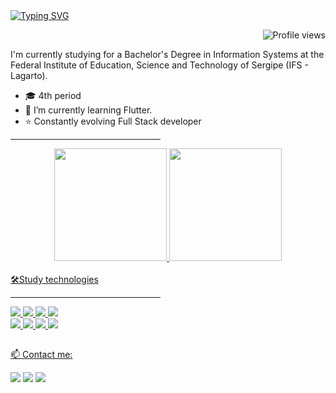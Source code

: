 <div>
<a href="https://git.io/typing-svg"><img src="https://readme-typing-svg.herokuapp.com?font=Fira+Code&size=30&duration=4000&pause=1000&color=D8BFD8&width=435&lines=Ol%C3%A1.;Bem-vindo+ao+meu+perfil!" alt="Typing SVG" /></a>
</div>

<p align="right"> <img src="https://komarev.com/ghpvc/?username=Radjavt&color=orange" alt="Profile views" /></p>

I'm currently studying for a Bachelor's Degree in Information Systems at the Federal Institute of Education, Science and Technology of Sergipe (IFS - Lagarto).

- 🎓 4th period
- 🌱 I’m currently learning Flutter.
- ⭐️ Constantly evolving  Full Stack developer
<hr width="240px">

<div align="center">
  <a href="https://github.com/Radjavt">
  <img height="180em" src="https://github-readme-stats.vercel.app/api?username=Radjavt&show_icons=true&theme=radical&include_all_commits=true&count_private=true"/>
  <img height="180em" src="https://github-readme-stats.vercel.app/api/top-langs/?username=Radjavt&layout=compact&langs_count=7&theme=radical"/> 
</div>
<br>
  🛠Study technologies   
<hr width="240px">  
<p align="left">
  <img src="https://skillicons.dev/icons?i=java" />
  <img src="https://skillicons.dev/icons?i=py" />
  <img src="https://skillicons.dev/icons?i=js" />
  <img src="https://skillicons.dev/icons?i=html" />
  <br>
  <img src="https://skillicons.dev/icons?i=css" />
  <img src="https://skillicons.dev/icons?i=spring" /> 
  <img src="https://skillicons.dev/icons?i=postgres" />
  <img src="https://skillicons.dev/icons?i=mysql" />
</p>

 ##
 
  📫 Contact me: 
  <div> 
  <a href="https://instagram.com/_radijavt?igshid=YmMyMTA2M2Y=" target="_blank"><img src="https://img.shields.io/badge/-Instagram-%23E4405F?style=for-the-badge&logo=instagram&logoColor=white" target="_blank"></a> 
  <a href = "mailto:radjaandrade372@gmail.com"><img src="https://img.shields.io/badge/-Gmail-%23333?style=for-the-badge&logo=gmail&logoColor=white" target="_blank"></a>
  <a href="https://www.linkedin.com/in/radja-tavares-547196255/" target="_blank"><img src="https://img.shields.io/badge/-LinkedIn-%230077B5?style=for-the-badge&logo=linkedin&logoColor=white" target="_blank"></a> 
 </div>

